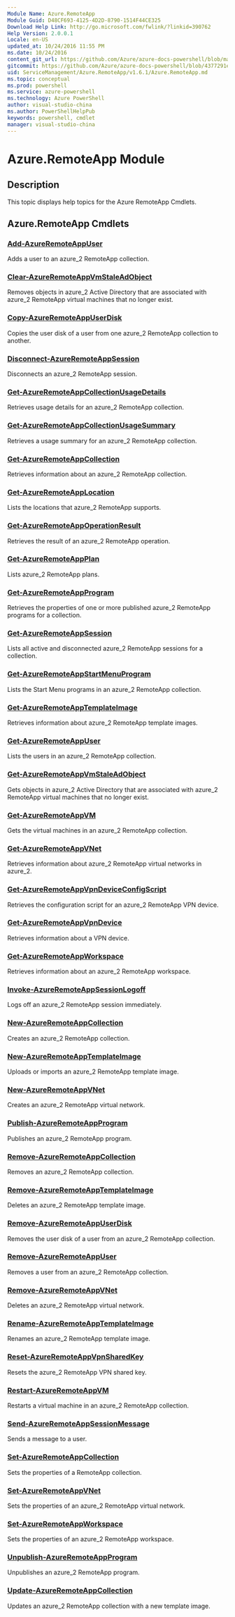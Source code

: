 ```yaml
---
Module Name: Azure.RemoteApp
Module Guid: D48CF693-4125-4D2D-8790-1514F44CE325
Download Help Link: http://go.microsoft.com/fwlink/?linkid=390762
Help Version: 2.0.0.1
Locale: en-US
updated_at: 10/24/2016 11:55 PM
ms.date: 10/24/2016
content_git_url: https://github.com/Azure/azure-docs-powershell/blob/master/azureps-cmdlets-docs/ServiceManagement/Azure.RemoteApp/v1.6.1/Azure.RemoteApp.md
gitcommit: https://github.com/Azure/azure-docs-powershell/blob/4377291ee360e58e2c1c5d644155daf6a0279055/azureps-cmdlets-docs/ServiceManagement/Azure.RemoteApp/v1.6.1/Azure.RemoteApp.md
uid: ServiceManagement/Azure.RemoteApp/v1.6.1/Azure.RemoteApp.md
ms.topic: conceptual
ms.prod: powershell
ms.service: azure-powershell
ms.technology: Azure PowerShell
author: visual-studio-china
ms.author: PowerShellHelpPub
keywords: powershell, cmdlet
manager: visual-studio-china
---
```


# Azure.RemoteApp Module
## Description
This topic displays help topics for the Azure RemoteApp Cmdlets.

## Azure.RemoteApp Cmdlets
### [Add-AzureRemoteAppUser](./Add-AzureRemoteAppUser.md)
Adds a user to an azure_2 RemoteApp collection.


### [Clear-AzureRemoteAppVmStaleAdObject](./Clear-AzureRemoteAppVmStaleAdObject.md)
Removes objects in azure_2 Active Directory that are associated with azure_2 RemoteApp virtual machines that no longer exist.


### [Copy-AzureRemoteAppUserDisk](./Copy-AzureRemoteAppUserDisk.md)
Copies the user disk of a user from one azure_2 RemoteApp collection to another.


### [Disconnect-AzureRemoteAppSession](./Disconnect-AzureRemoteAppSession.md)
Disconnects an azure_2 RemoteApp session.


### [Get-AzureRemoteAppCollectionUsageDetails](./Get-AzureRemoteAppCollectionUsageDetails.md)
Retrieves usage details for an azure_2 RemoteApp collection.


### [Get-AzureRemoteAppCollectionUsageSummary](./Get-AzureRemoteAppCollectionUsageSummary.md)
Retrieves a usage summary for an azure_2 RemoteApp collection.


### [Get-AzureRemoteAppCollection](./Get-AzureRemoteAppCollection.md)
Retrieves information about an azure_2 RemoteApp collection.


### [Get-AzureRemoteAppLocation](./Get-AzureRemoteAppLocation.md)
Lists the locations that azure_2 RemoteApp supports.


### [Get-AzureRemoteAppOperationResult](./Get-AzureRemoteAppOperationResult.md)
Retrieves the result of an azure_2 RemoteApp operation.


### [Get-AzureRemoteAppPlan](./Get-AzureRemoteAppPlan.md)
Lists azure_2 RemoteApp plans.


### [Get-AzureRemoteAppProgram](./Get-AzureRemoteAppProgram.md)
Retrieves the properties of one or more published azure_2 RemoteApp programs for a collection.


### [Get-AzureRemoteAppSession](./Get-AzureRemoteAppSession.md)
Lists all active and disconnected azure_2 RemoteApp sessions for a collection.


### [Get-AzureRemoteAppStartMenuProgram](./Get-AzureRemoteAppStartMenuProgram.md)
Lists the Start Menu programs in an azure_2 RemoteApp collection.


### [Get-AzureRemoteAppTemplateImage](./Get-AzureRemoteAppTemplateImage.md)
Retrieves information about azure_2 RemoteApp template images.


### [Get-AzureRemoteAppUser](./Get-AzureRemoteAppUser.md)
Lists the users in an azure_2 RemoteApp collection.


### [Get-AzureRemoteAppVmStaleAdObject](./Get-AzureRemoteAppVmStaleAdObject.md)
Gets objects in azure_2 Active Directory that are associated with azure_2 RemoteApp virtual machines that no longer exist.


### [Get-AzureRemoteAppVM](./Get-AzureRemoteAppVM.md)
Gets the virtual machines in an azure_2 RemoteApp collection.


### [Get-AzureRemoteAppVNet](./Get-AzureRemoteAppVNet.md)
Retrieves information about azure_2 RemoteApp virtual networks in azure_2.


### [Get-AzureRemoteAppVpnDeviceConfigScript](./Get-AzureRemoteAppVpnDeviceConfigScript.md)
Retrieves the configuration script for an azure_2 RemoteApp VPN device.


### [Get-AzureRemoteAppVpnDevice](./Get-AzureRemoteAppVpnDevice.md)
Retrieves information about a VPN device.


### [Get-AzureRemoteAppWorkspace](./Get-AzureRemoteAppWorkspace.md)
Retrieves information about an azure_2 RemoteApp workspace.


### [Invoke-AzureRemoteAppSessionLogoff](./Invoke-AzureRemoteAppSessionLogoff.md)
Logs off an azure_2 RemoteApp session immediately.


### [New-AzureRemoteAppCollection](./New-AzureRemoteAppCollection.md)
Creates an azure_2 RemoteApp collection.


### [New-AzureRemoteAppTemplateImage](./New-AzureRemoteAppTemplateImage.md)
Uploads or imports an azure_2 RemoteApp template image.


### [New-AzureRemoteAppVNet](./New-AzureRemoteAppVNet.md)
Creates an azure_2 RemoteApp virtual network.


### [Publish-AzureRemoteAppProgram](./Publish-AzureRemoteAppProgram.md)
Publishes an azure_2 RemoteApp program.


### [Remove-AzureRemoteAppCollection](./Remove-AzureRemoteAppCollection.md)
Removes an azure_2 RemoteApp collection.


### [Remove-AzureRemoteAppTemplateImage](./Remove-AzureRemoteAppTemplateImage.md)
Deletes an azure_2 RemoteApp template image.


### [Remove-AzureRemoteAppUserDisk](./Remove-AzureRemoteAppUserDisk.md)
Removes the user disk of a user from an azure_2 RemoteApp collection.


### [Remove-AzureRemoteAppUser](./Remove-AzureRemoteAppUser.md)
Removes a user from an azure_2 RemoteApp collection.


### [Remove-AzureRemoteAppVNet](./Remove-AzureRemoteAppVNet.md)
Deletes an azure_2 RemoteApp virtual network.


### [Rename-AzureRemoteAppTemplateImage](./Rename-AzureRemoteAppTemplateImage.md)
Renames an azure_2 RemoteApp template image.


### [Reset-AzureRemoteAppVpnSharedKey](./Reset-AzureRemoteAppVpnSharedKey.md)
Resets the azure_2 RemoteApp VPN shared key.


### [Restart-AzureRemoteAppVM](./Restart-AzureRemoteAppVM.md)
Restarts a virtual machine in an azure_2 RemoteApp collection.


### [Send-AzureRemoteAppSessionMessage](./Send-AzureRemoteAppSessionMessage.md)
Sends a message to a user.


### [Set-AzureRemoteAppCollection](./Set-AzureRemoteAppCollection.md)
Sets the properties of a RemoteApp collection.


### [Set-AzureRemoteAppVNet](./Set-AzureRemoteAppVNet.md)
Sets the properties of an azure_2 RemoteApp virtual network.


### [Set-AzureRemoteAppWorkspace](./Set-AzureRemoteAppWorkspace.md)
Sets the properties of an azure_2 RemoteApp workspace.


### [Unpublish-AzureRemoteAppProgram](./Unpublish-AzureRemoteAppProgram.md)
Unpublishes an azure_2 RemoteApp program.


### [Update-AzureRemoteAppCollection](./Update-AzureRemoteAppCollection.md)
Updates an azure_2 RemoteApp collection with a new template image.




